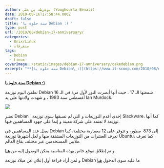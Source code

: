 ```yaml
---
author: يوغرطة بن علي (Youghourta Benali)
date: 2010-08-16T17:58:44.000Z
draft: false
title: 'سنة حلوة يا Debian :) '
type: post
url: /2010/08/debian-17-anniversary/
categories:
  - Unix/Linux
  - متفرقات
tags:
  - Debian
  - Linux
coverImage: /static/images/debian-17-anniversary/cakedebian.png
excerpt: "**[سنة حلوة يا Debian\_:)](https://www.it-scoop.com/2010/08/debian-17-anniversary/)**\n\nتطفئ اليوم توزيعة Debian شمعتها الـ 17 ، حيث أنها أبصرت النور لأول مرة في الـ 16 أغسطس سنة 1993 ، و شهدت ولادتها على يد Ian Murdock.\n\n\n\nتعتبر Debian\_ \_إحدى أقدم التوزيعات و التي لم تسبقها سوى"
---
```

**[سنة حلوة يا Debian :)](https://www.it-scoop.com/2010/08/debian-17-anniversary/)**

تطفئ اليوم توزيعة Debian شمعتها الـ 17 ، حيث أنها أبصرت النور لأول مرة في الـ 16 أغسطس سنة 1993 ، و شهدت ولادتها على يد Ian Murdock.

![](/static/images/debian-17-anniversary/cakedebian.png)

تعتبر Debian   إحدى أقدم التوزيعات و التي لم تسبقها سوى توزيعة Slackware، كما أنها توزيعة لا تعتمد على شركة معينة و إنما على جهود المساهمين فيها.

يصل عدد المساهمين في Debian إلى 873  مطور، و تتوفر على 12 معمارية مختلفة، كما تعرف العشرات من التوزيعات المشتقة منها و لعل أشهرها توزيعة Ubuntu، كما تعرف ملايين المستخدمين عبر مختلف بقاع العالم.

و تم إطلاق موقع خاص بهذه المناسبة يمكن الوصول إليه من [هنا](http://thank.debian.net/)

و لمن أراد قراءة أول إعلان عن ميلاد توزيعة Debian ما عليه سوى الدخول [هنا](http://groups.google.com/group/comp.os.linux.development/msg/a32d4e2ef3bcdcc6)
